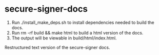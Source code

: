 # secure-signer-docs

1. Run ./install_make_deps.sh to install dependencies needed to build the docs.
2. Run rm -rf build && make html to build a html version of the docs.
3. The output will be viewable in build/html/index.html.

Restructured text version of the secure-signer docs.
